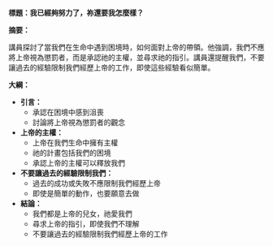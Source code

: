**標題：我已經夠努力了，祢還要我怎麼樣？**

**摘要：**

講員探討了當我們在生命中遇到困境時，如何面對上帝的帶領。他強調，我們不應將上帝視為懲罰者，而是承認祂的主權，並尋求祂的指引。講員還提醒我們，不要讓過去的經驗限制我們經歷上帝的工作，即使這些經驗看似簡單。

**大綱：**

* **引言：**
    * 承認在困境中感到沮喪
    * 討論將上帝視為懲罰者的觀念
* **上帝的主權：**
    * 上帝在我們生命中擁有主權
    * 祂的計畫包括我們的困境
    * 承認上帝的主權可以釋放我們
* **不要讓過去的經驗限制我們：**
    * 過去的成功或失敗不應限制我們經歷上帝
    * 即使是簡單的動作，也要願意去做
* **結論：**
    * 我們都是上帝的兒女，祂愛我們
    * 尋求上帝的指引，即使我們不理解
    * 不要讓過去的經驗限制我們經歷上帝的工作